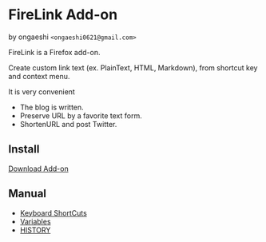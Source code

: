 FireLink Add-on
====================
by ongaeshi ``<ongaeshi0621@gmail.com>``

FireLink is a Firefox add-on.

Create custom link text (ex. PlainText, HTML, Markdown),
from shortcut key and context menu.

It is very convenient

* The blog is written.
* Preserve URL by a favorite text form.
* ShortenURL and post Twitter.

Install
---------------
[Download Add-on](https://addons.mozilla.org/en-US/firefox/addon/firelink/)

Manual
---------------
* [Keyboard ShortCuts](https://github.com/ongaeshi/firelink/blob/master/shortcuts.md)
* [Variables](https://github.com/ongaeshi/firelink/blob/master/variables.md)
* [HISTORY](https://github.com/ongaeshi/firelink/blob/master/HISTORY.md)
